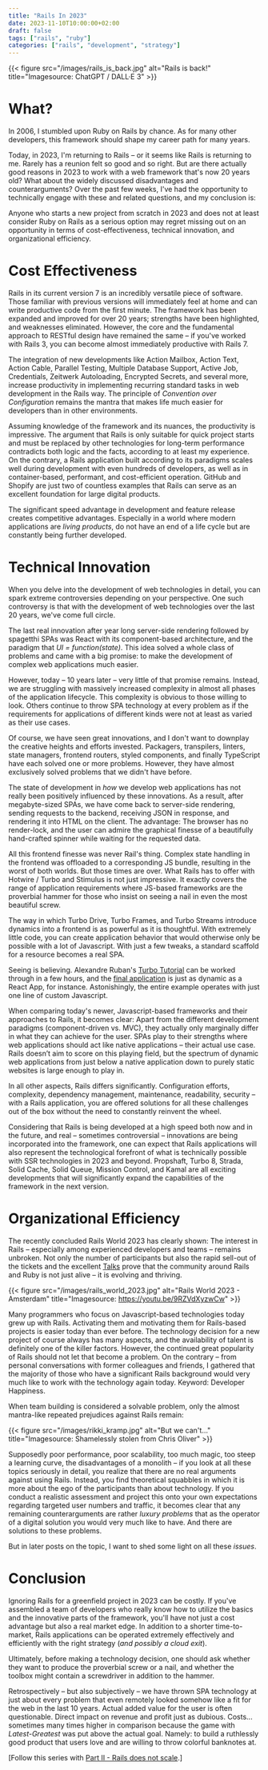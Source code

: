 ```yaml
---
title: "Rails In 2023"
date: 2023-11-10T10:00:00+02:00
draft: false
tags: ["rails", "ruby"]
categories: ["rails", "development", "strategy"]
---
```


{{< figure src="/images/rails_is_back.jpg" alt="Rails is back!" title="Imagesource: ChatGPT / DALL·E 3" >}}

# What?

In 2006, I stumbled upon Ruby on Rails by chance. As for many other developers, this framework should shape my career path for many years.

Today, in 2023, I'm returning to Rails – or it seems like Rails is returning to me. Rarely has a reunion felt so good and so right. But are there actually good reasons in 2023 to work with a web framework that's now 20 years old? What about the widely discussed disadvantages and counterarguments? Over the past few weeks, I've had the opportunity to technically engage with these and related questions, and my conclusion is:

Anyone who starts a new project from scratch in 2023 and does not at least consider Ruby on Rails as a serious option may regret missing out on an opportunity in terms of cost-effectiveness, technical innovation, and organizational efficiency.

# Cost Effectiveness

Rails in its current version 7 is an incredibly versatile piece of software. Those familiar with previous versions will immediately feel at home and can write productive code from the first minute. The framework has been expanded and improved for over 20 years; strengths have been highlighted, and weaknesses eliminated. However, the core and the fundamental approach to RESTful design have remained the same – if you've worked with Rails 3, you can become almost immediately productive with Rails 7.

The integration of new developments like Action Mailbox, Action Text, Action Cable, Parallel Testing, Multiple Database Support, Active Job, Credentials, Zeitwerk Autoloading, Encrypted Secrets, and several more, increase productivity in implementing recurring standard tasks in web development in the Rails way. The principle of _Convention over Configuration_ remains the mantra that makes life much easier for developers than in other environments.

Assuming knowledge of the framework and its nuances, the productivity is impressive. The argument that Rails is only suitable for quick project starts and must be replaced by other technologies for long-term performance contradicts both logic and the facts, according to at least my experience. On the contrary, a Rails application built according to its paradigms scales well during development with even hundreds of developers, as well as in container-based, performant, and cost-efficient operation. GitHub and Shopify are just two of countless examples that Rails can serve as an excellent foundation for large digital products.

The significant speed advantage in development and feature release creates competitive advantages. Especially in a world where modern applications are _living products_, do not have an end of a life cycle but are constantly being further developed.

# Technical Innovation

When you delve into the development of web technologies in detail, you can spark extreme controversies depending on your perspective. One such controversy is that with the development of web technologies over the last 20 years, we've come full circle.

The last real innovation after year long server-side rendering followed by spagetthi SPAs was React with its component-based architecture, and the paradigm that _UI = function(state)_. This idea solved a whole class of problems and came with a big promise: to make the development of complex web applications much easier.

However, today – 10 years later – very little of that promise remains. Instead, we are struggling with massively increased complexity in almost all phases of the application lifecycle. This complexity is obvious to those willing to look. Others continue to throw SPA technology at every problem as if the requirements for applications of different kinds were not at least as varied as their use cases.

Of course, we have seen great innovations, and I don't want to downplay the creative heights and efforts invested. Packagers, transpilers, linters, state managers, frontend routers, styled components, and finally TypeScript have each solved one or more problems. However, they have almost exclusively solved problems that we didn't have before.

The state of development in _how_ we develop web applications has not really been positively influenced by these innovations. As a result, after megabyte-sized SPAs, we have come back to server-side rendering, sending requests to the backend, receiving JSON in response, and rendering it into HTML on the client. The advantage: The browser has no render-lock, and the user can admire the graphical finesse of a beautifully hand-crafted spinner while waiting for the requested data.

All this frontend finesse was never Rail's thing. Complex state handling in the frontend was offloaded to a corresponding JS bundle, resulting in the worst of both worlds. But those times are over. What Rails has to offer with Hotwire / Turbo and Stimulus is not just impressive. It exactly covers the range of application requirements where JS-based frameworks are the proverbial hammer for those who insist on seeing a nail in even the most beautiful screw.

The way in which Turbo Drive, Turbo Frames, and Turbo Streams introduce dynamics into a frontend is as powerful as it is thoughtful. With extremely little code, you can create application behavior that would otherwise only be possible with a lot of Javascript. With just a few tweaks, a standard scaffold for a resource becomes a real SPA.

Seeing is believing. Alexandre Ruban's [Turbo Tutorial](https://www.hotrails.dev/) can be worked through in a few hours, and the [final application](https://www.hotrails.dev/quotes) is just as dynamic as a React App, for instance. Astonishingly, the entire example operates with just one line of custom Javascript.

When comparing today's newer, Javascript-based frameworks and their approaches to Rails, it becomes clear: Apart from the different development paradigms (component-driven vs. MVC), they actually only marginally differ in what they can achieve for the user. SPAs play to their strengths where web applications should act like native applications – their actual use case. Rails doesn’t aim to score on this playing field, but the spectrum of dynamic web applications from just below a native application down to purely static websites is large enough to play in.

In all other aspects, Rails differs significantly. Configuration efforts, complexity, dependency management, maintenance, readability, security – with a Rails application, you are offered solutions for all these challenges out of the box without the need to constantly reinvent the wheel.

Considering that Rails is being developed at a high speed both now and in the future, and real – sometimes controversial – innovations are being incorporated into the framework, one can expect that Rails applications will also represent the technological forefront of what is technically possible with SSR technologies in 2023 and beyond. Propshaft, Turbo 8, Strada, Solid Cache, Solid Queue, Mission Control, and Kamal are all exciting developments that will significantly expand the capabilities of the framework in the next version.

# Organizational Efficiency

The recently concluded Rails World 2023 has clearly shown: The interest in Rails – especially among experienced developers and teams – remains unbroken. Not only the number of participants but also the rapid sell-out of the tickets and the excellent [Talks](https://www.youtube.com/watch?v=9RZVdXyzwCw&list=PLHFP2OPUpCeY9IX3Ht727dwu5ZJ2BBbZP) prove that the community around Rails and Ruby is not just alive – it is evolving and thriving.

{{< figure src="/images/rails_world_2023.jpg" alt="Rails World 2023 - Amsterdam" title="Imagesource: https://youtu.be/9RZVdXyzwCw" >}}

Many programmers who focus on Javascript-based technologies today grew up with Rails. Activating them and motivating them for Rails-based projects is easier today than ever before. The technology decision for a new project of course always has many aspects, and the availability of talent is definitely one of the killer factors. However, the continued great popularity of Rails should not let that become a problem. On the contrary – from personal conversations with former colleagues and friends, I gathered that the majority of those who have a significant Rails background would very much like to work with the technology again today. Keyword: Developer Happiness.

When team building is considered a solvable problem, only the almost mantra-like repeated prejudices against Rails remain:

{{< figure src="/images/rikki_kramp.jpg" alt="But we can't..." title="Imagesource: Shamelessly stolen from Chris Oliver" >}}

Supposedly poor performance, poor scalability, too much magic, too steep a learning curve, the disadvantages of a monolith – if you look at all these topics seriously in detail, you realize that there are no real arguments against using Rails. Instead, you find theoretical squabbles in which it is more about the ego of the participants than about technology. If you conduct a realistic assessment and project this onto your own expectations regarding targeted user numbers and traffic, it becomes clear that any remaining counterarguments are rather _luxury problems_ that as the operator of a digital solution you would very much like to have. And there are solutions to these problems.

But in later posts on the topic, I want to shed some light on all these _issues_.

# Conclusion

Ignoring Rails for a greenfield project in 2023 can be costly. If you've assembled a team of developers who really know how to utilize the basics and the innovative parts of the framework, you'll have not just a cost advantage but also a real market edge. In addition to a shorter time-to-market, Rails applications can be operated extremely effectively and efficiently with the right strategy (_and possibly a cloud exit_).

Ultimately, before making a technology decision, one should ask whether they want to produce the proverbial screw or a nail, and whether the toolbox might contain a screwdriver in addition to the hammer.

Retrospectively – but also subjectively – we have thrown SPA technology at just about every problem that even remotely looked somehow like a fit for the web in the last 10 years. Actual added value for the user is often questionable. Direct impact on revenue and profit just as dubious. Costs... sometimes many times higher in comparison because the game with _Latest-Greatest_ was put above the actual goal. Namely: to build a ruthlessly good product that users love and are willing to throw colorful banknotes at.

\[Follow this series with [Part II - Rails does not scale](/posts/rails-does-not-scale).\]
